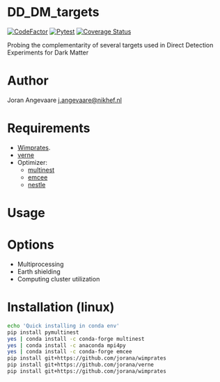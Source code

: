 # DD_DM_targets
[![CodeFactor](https://www.codefactor.io/repository/github/jorana/directdmtargets/badge)](https://www.codefactor.io/repository/github/jorana/directdmtargets)
[![Pytest](https://github.com/jorana/DirectDmTargets/workflows/Pytest/badge.svg)](https://github.com/jorana/DirectDmTargets/actions?query=workflow%3APytest)
[![Coverage Status](https://coveralls.io/repos/github/jorana/DirectDmTargets/badge.svg?branch=restructure_dddm)](https://coveralls.io/github/jorana/DirectDmTargets?branch=restructure_dddm)

Probing the complementarity of several targets used in Direct Detection Experiments for Dark Matter

# Author
Joran Angevaare <j.angevaare@nikhef.nl>

# Requirements
 - [Wimprates](https://github.com/jorana/wimprates).
 - [verne](https://github.com/jorana/verne)
 - Optimizer:
    - [multinest](https://github.com/JohannesBuchner/PyMultiNest)
    - [emcee](https://emcee.readthedocs.io/en/stable/)
    - [nestle](http://kylebarbary.com/nestle/)

# Usage

# Options
 - Multiprocessing
 - Earth shielding
 - Computing cluster utilization

# Installation (linux)
```bash
echo 'Quick installing in conda env'
pip install pymultinest
yes | conda install -c conda-forge multinest
yes | conda install -c anaconda mpi4py
yes | conda install -c conda-forge emcee
pip install git+https://github.com/jorana/wimprates
pip install git+https://github.com/jorana/verne
pip install git+https://github.com/jorana/wimprates
```

